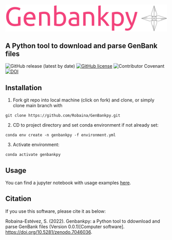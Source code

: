![logo](assets/logo.png)
## A Python tool to download and parse GenBank files

![GitHub release (latest by date)](https://img.shields.io/github/v/release/Robaina/Genbankpy)
[![GitHub license](https://img.shields.io/github/license/Robaina/GenBankpy)](https://github.com/Robaina/GenBankpy/blob/main/LICENSE)
![Contributor Covenant](https://img.shields.io/badge/Contributor%20Covenant-v2.0%20adopted-ff69b4)
[![DOI](https://zenodo.org/badge/434408493.svg)](https://zenodo.org/badge/latestdoi/434408493)

## Installation
1. Fork git repo into local machine (click on fork) and clone, or simply clone main branch with
```
git clone https://github.com/Robaina/GenBankpy.git
```
2. CD to project directory and set conda environment if not already set:
```
conda env create -n genbankpy -f environment.yml
```

3. Activate environment:
```
conda activate genbankpy
```
## Usage

You can find a jupyter notebook with usage examples [here](examples/examples.ipynb).

## Citation

If you use this software, please cite it as below:

Robaina-Estévez, S. (2022). Genbankpy: a Python tool to ddownload and parse GenBank files (Version 0.0.1)[Computer software]. https://doi.org/10.5281/zenodo.7046036.
